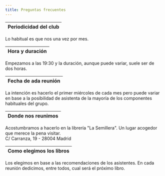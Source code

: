 ```yaml
---
title: Preguntas frecuentes
---
```

|Periodicidad del club|
|---------------------|
Lo habitual es que nos una vez por mes. 

|Hora y duración|
|---------------------|
Empezamos a las 19:30 y la duración, aunque puede variar, suele ser de dos horas.  

|Fecha de ada reunión|
|---------------------|
La intención es hacerlo el primer miércoles de cada mes pero puede variar en base a la posibilidad de asistenta de la mayoría de los componentes habituales del grupo.  

|Donde nos reunimos|
|---------------------|
Acostumbramos a hacerlo en la librería "La Semillera". Un lugar acogedor que merece la pena visitar.  
C/ Carranza, 19 - 28004 Madrid  

|Como elegimos los libros|
|---------------------|
Los elegimos en base a las recomendaciones de los asistentes. En cada reunión dedicimos, entre todos, cual será el próximo libro.  